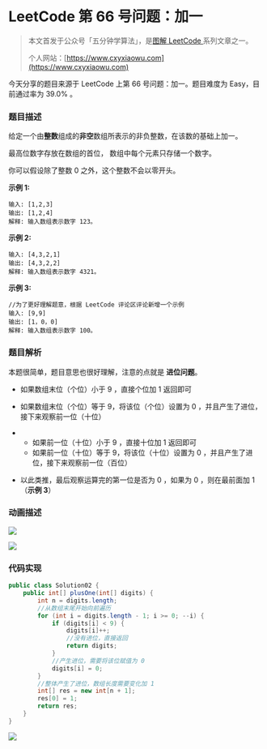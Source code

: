 # LeetCode 第 66 号问题：加一

> 本文首发于公众号「五分钟学算法」，是[图解 LeetCode ](<https://github.com/MisterBooo/LeetCodeAnimation>)系列文章之一。
>
> 个人网站：[https://www.cxyxiaowu.com](https://www.cxyxiaowu.com)

今天分享的题目来源于 LeetCode 上第 66 号问题：加一。题目难度为 Easy，目前通过率为 39.0% 。

### 题目描述

给定一个由**整数**组成的**非空**数组所表示的非负整数，在该数的基础上加一。

最高位数字存放在数组的首位， 数组中每个元素只存储一个数字。

你可以假设除了整数 0 之外，这个整数不会以零开头。

**示例 1:**

```
输入: [1,2,3]
输出: [1,2,4]
解释: 输入数组表示数字 123。
```

**示例 2:**

```
输入: [4,3,2,1]
输出: [4,3,2,2]
解释: 输入数组表示数字 4321。
```

**示例 3:**

```
//为了更好理解题意，根据 LeetCode 评论区评论新增一个示例
输入: [9,9]
输出: [1，0，0]
解释: 输入数组表示数字 100。
```

### 题目解析

本题很简单，题目意思也很好理解，注意的点就是 **进位问题**。

* 如果数组末位（个位）小于 9 ，直接个位加 1 返回即可

* 如果数组末位（个位）等于 9，将该位（个位）设置为 0 ，并且产生了进位，接下来观察前一位（十位）

* * 如果前一位（十位）小于 9 ，直接十位加 1 返回即可
  * 如果前一位（十位）等于 9，将该位（十位）设置为 0 ，并且产生了进位，接下来观察前一位（百位）

* 以此类推，最后观察运算完的第一位是否为 0 ，如果为 0 ，则在最前面加 1 （**示例 3**）

  

### 动画描述

![](https://blog-1257126549.cos.ap-guangzhou.myqcloud.com/blog/iejo0.gif)

![](https://blog-1257126549.cos.ap-guangzhou.myqcloud.com/blog/15na7.gif)



### 代码实现

```java
public class Solution02 {
    public int[] plusOne(int[] digits) {
        int n = digits.length;
        //从数组末尾开始向前遍历
        for (int i = digits.length - 1; i >= 0; --i) {
            if (digits[i] < 9) {
                digits[i]++;
                //没有进位，直接返回
                return digits;
            }
            //产生进位，需要将该位赋值为 0 
            digits[i] = 0;
        }
        //整体产生了进位，数组长度需要变化加 1
        int[] res = new int[n + 1];
        res[0] = 1;
        return res;
    }
}
```

![](https://blog-1257126549.cos.ap-guangzhou.myqcloud.com/blog/r5cpx.png)

